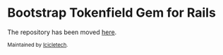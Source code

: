 # Bootstrap Tokenfield Gem for Rails

The repository has been moved [here](https://github.com/icicletech/bootstrap-tokenfield-rails).

<small>Maintained by [Icicletech](http://www.icicletech.com).<small>
